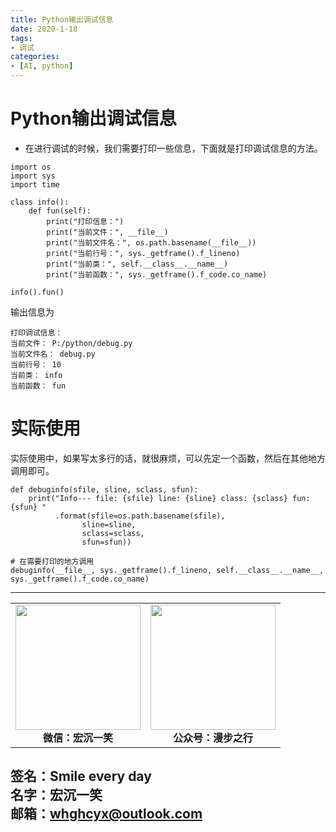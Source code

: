 ```yaml
---
title: Python输出调试信息
date: 2020-1-18
tags: 
- 调试
categories:
- [AI, python]
---
```

# Python输出调试信息 #
- 在进行调试的时候，我们需要打印一些信息，下面就是打印调试信息的方法。
```
import os
import sys
import time

class info():
    def fun(self):
        print("打印信息：")
        print("当前文件：", __file__)
        print("当前文件名：", os.path.basename(__file__))
        print("当前行号：", sys._getframe().f_lineno)
        print("当前类：", self.__class__.__name__)
        print("当前函数：", sys._getframe().f_code.co_name)

info().fun()
```
输出信息为
```
打印调试信息：
当前文件： P:/python/debug.py
当前文件名： debug.py
当前行号： 10
当前类： info
当前函数： fun
```

# 实际使用 #
实际使用中，如果写太多行的话，就很麻烦，可以先定一个函数，然后在其他地方调用即可。
```
def debuginfo(sfile, sline, sclass, sfun):
    print("Info--- file: {sfile} line: {sline} class: {sclass} fun: {sfun} "
          .format(sfile=os.path.basename(sfile),
                sline=sline,
                sclass=sclass,
                sfun=sfun))

# 在需要打印的地方调用
debuginfo(__file__, sys._getframe().f_lineno, self.__class__.__name__, sys._getframe().f_code.co_name)
```



---
<center>
<table>
    <tr>
        <td >
            <center>
                <img src="https://i.loli.net/2020/01/08/CJz85Sbal6M7EOV.png" width="200"/>
            </center>
            <center style="font-weight:900">
                微信：宏沉一笑
            </center>
        </td>
        <td >
            <center>
                <img src="https://i.loli.net/2020/01/08/veq2DSphHME9KPV.jpg" width="200"/>
            </center>
            <center style="font-weight:900">
                公众号：漫步之行
            </center>
        </td>
    </tr>
</table>
</center>


**签名：Smile every day**    
**名字：宏沉一笑**   
**邮箱：whghcyx@outlook.com**  
---